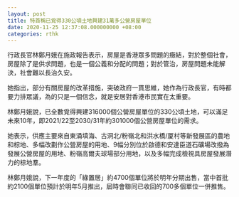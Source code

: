 ```yaml
---
layout: post
title: 特首稱已覓得330公頃土地興建31萬多公營房屋單位
date: 2020-11-25 12:37:08.000000000 +08:00
categories: rthk
---
```


行政長官林鄭月娥在施政報告表示，房屋是香港眾多問題的癥結，對於整個社會，房屋除了是供求問題，也是一個公義和分配的問題；對於管治，房屋問題未能解決，社會難以長治久安。

她指出，部分有關房屋的改革措施，突破政府一貫思維，她作為行政長官，有時都要力排眾議，為的只是一個信念，就是安居對香港市民實在太重要。

林鄭月娥說，已全數覓得興建316000個公營房屋單位的330公頃土地，可以滿足未來10年，即2021/22至2030/31年約301000個公營房屋單位的需求。

她表示，供應主要來自東涌填海、古洞北/粉嶺北和洪水橋/厦村等新發展區的農地和棕地、多幅改劃作公營房屋的用地、9幅分別位於啟德和安達臣道石礦場改撥為發展公營房屋的用地、粉嶺高爾夫球場部分用地，以及多幅完成檢視具房屋發展潛力的棕地羣。

林鄭月娥說，下一年度的「綠置居」約4700個單位將於明年分期出售，當中首批約2100個單位預計於明年5月推出，屆時會聯同已收回的700多個單位一併推售。
